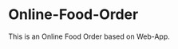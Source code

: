 # Online-Food-Order

This is an Online Food Order based on Web-App.













































































